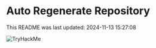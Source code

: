 # Auto Regenerate Repository

This README was last updated: 2024-11-13 15:27:08

 ![TryHackMe](https://tryhackme.com/badge/533634)